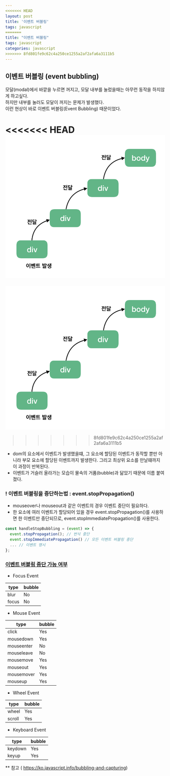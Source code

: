 ```yaml
---
<<<<<<< HEAD
layout: post
title: '이벤트 버블링'
tags: javascript
=======
title: "이벤트 버블링"
tags: javascript
categories: javascript
>>>>>>> 8fd801fe9c62c4a250ce1255a2af2afa6a3111b5
---
```


## 이벤트 버블링 (event bubbling)

모달(modal)에서 바깥을 누르면 꺼지고, 모달 내부를 눌렀을때는 아무런 동작을 하지않게 하고싶다.<br/>
하지만 내부를 눌러도 모달이 꺼지는 문제가 발생했다.
<br/> 이런 현상이 바로 이벤트 버블링(Event Bubbling) 때문이었다.

<<<<<<< HEAD
![bubbling ex](../assets/images/img-event-bubbling.png)
=======
![bubbling ex](/assets/images/post/img-event-bubbling.png)
>>>>>>> 8fd801fe9c62c4a250ce1255a2af2afa6a3111b5

- dom의 요소에서 이벤트가 발생했을떄, 그 요소에 할당된 이벤트가 동작할 뿐만 아니라 부모 요소에 할당된 이벤트까지 발생한다. 그리고 최상위 요소를 만날떄까지 이 과정이 반복된다.
- 이벤트가 거슬러 올라가는 모습이 물속의 거품(bubble)과 닮았기 때문에 이름 붙여졌다.

### ! 이벤트 버블링을 중단하는법 : event.stopPropagation()

- mouseover나 mouseout과 같은 이벤트의 경우 이벤트 중단이 필요하다.
- 한 요소에 여러 이벤트가 할당되어 있을 경우 event.stopPropagation()를 사용하면 한 이벤트만 중단되므로, event.stopImmediatePropagation()를 사용한다.

```javascript
const handleStopBubbling = (event) => {
  event.stopPropagation(); // 번식 중단
  event.stopImmediatePropagation() // 모든 이벤트 버블링 중단
  ... // 이벤트 명시
};
```

### <a href="https://www.w3.org/TR/uievents/#event-types" target="_blank">이벤트 버블링 중단 가능 여부</a>

- Focus Event

| type  | bubble |
| ----- | ------ |
| blur  | No     |
| focus | No     |

- Mouse Event

| type       | bubble |
| ---------- | ------ |
| click      | Yes    |
| mousedown  | Yes    |
| mouseenter | No     |
| mouseleave | No     |
| mousemove  | Yes    |
| mouseout   | Yes    |
| mousemover | Yes    |
| mouseup    | Yes    |

- Wheel Event

| type   | bubble |
| ------ | ------ |
| wheel  | Yes    |
| scroll | Yes    |

- Keyboard Event

| type    | bubble |
| ------- | ------ |
| keydown | Yes    |
| keyup   | Yes    |

\*\* 참고 ( https://ko.javascript.info/bubbling-and-capturing)
